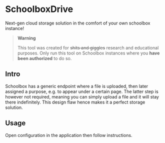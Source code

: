 # SchoolboxDrive
Next-gen cloud storage solution in the comfort of your own schoolbox instance!

> **Warning**
> 
> This tool was created for ~~shits and giggles~~ research and educational purposes.
> Only run this tool on Schoolbox instances where you **have been authorized** to do so.

## Intro
Schoolbox has a generic endpoint where a file is uploaded, then later assigned a
purpose, e.g. to appear under a certain page. The latter step is however not required,
meaning you can simply upload a file and it will stay there indefinitely. This design flaw
hence makes it a perfect storage solution.

## Usage
Open configuration in the application then follow instructions.